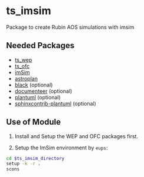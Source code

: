 # ts_imsim
Package to create Rubin AOS simulations with imsim

## Needed Packages

- [ts_wep](https://github.com/lsst-ts/ts_wep)
- [ts_ofc](https://github.com/lsst-ts/ts_ofc)
- [imSim](https://github.com/LSSTDESC/imSim)
- [astroplan](https://github.com/astropy/astroplan)
- [black](https://github.com/psf/black) (optional)
- [documenteer](https://github.com/lsst-sqre/documenteer) (optional)
- [plantuml](http://plantuml.com) (optional)
- [sphinxcontrib-plantuml](https://pypi.org/project/sphinxcontrib-plantuml/) (optional)

## Use of Module

1. Install and Setup the WEP and OFC packages first.

2. Setup the ImSim environment by `eups`:

```bash
cd $ts_imsim_directory
setup -k -r .
scons
```
